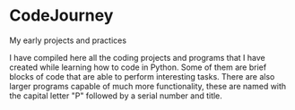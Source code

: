 # CodeJourney
My early projects and practices

I have compiled here all the coding projects and programs that I have created while learning how to code in Python. Some of them are brief blocks of code that are able to perform interesting tasks. There are also larger programs capable of much more functionality, these are named with the capital letter "P" followed by a serial number and title.
